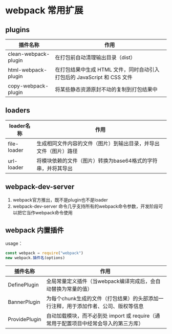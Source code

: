 # webpack 常用扩展

## plugins

| 插件名称             | 作用                                                         |
| -------------------- | ------------------------------------------------------------ |
| clean-webpack-plugin | 在打包前自动清理输出目录（dist）                             |
| html-webpack-plugin  | 在打包结果中生成 HTML 文件，同时自动引入打包后的 JavaScript 和 CSS 文件 |
| copy-webpack-plugin  | 将某些静态资源原封不动的复制到打包结果中                     |

## loaders

| loader名称  | 作用                                                         |
| ----------- | ------------------------------------------------------------ |
| file-loader | 生成相同文件内容的文件（图片）到输出目录，并导出文件（图片）路径 |
| url-loader  | 将模块依赖的文件（图片）转换为base64格式的字符串，并将其导出 |

## webpack-dev-server

1. webpack官方推出，既不是plugin也不是loader
2. webpack-dev-server 命令几乎支持所有的webpack命令参数，开发阶段可以把它当作webpack命令使用

## webpack 内置插件

usage：

```js
const webpack = require("webpack")
new webpack.插件名(options)
```

| 插件名称      | 作用                                                         |
| ------------- | ------------------------------------------------------------ |
| DefinePlugin  | 全局常量定义插件（当webpack编译完成后，会自动替换为常量的值） |
| BannerPlugin  | 为每个chunk生成的文件（打包结果）的头部添加一行注释，用于添加作者、公司、版权等信息 |
| ProvidePlugin | 自动加载模块，而不必到处 import 或 require（通常用于配置项目中经常会导入的第三方库） |
